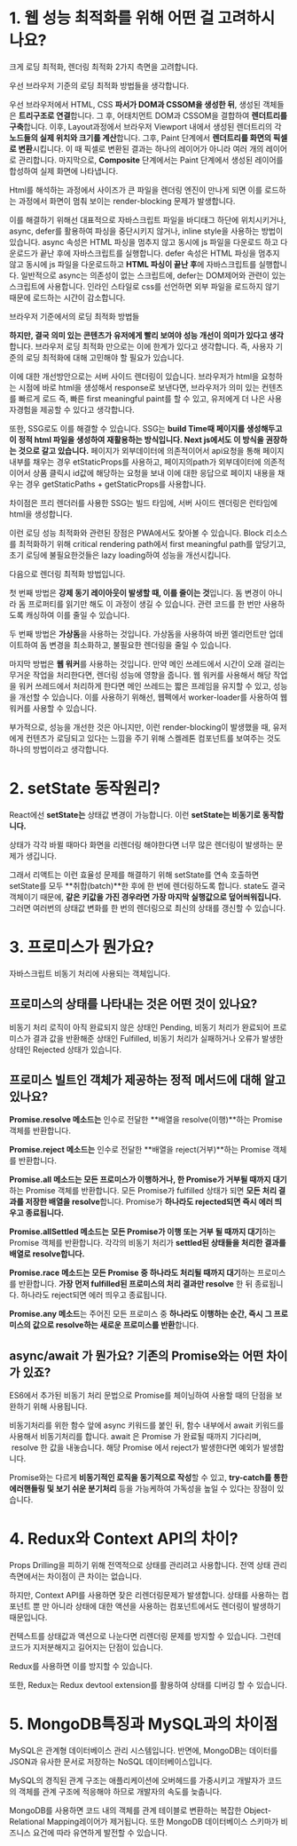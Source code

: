 # 1. 웹 성능 최적화를 위해 어떤 걸 고려하시나요?

크게 로딩 최적화, 렌더링 최적화 2가지 측면을 고려합니다.

우선 브라우저 기준의 로딩 최적화 방법들을 생각합니다.

우선 브라우저에서 HTML, CSS **파서가 DOM과 CSSOM을 생성한 뒤**, 생성된 객체들은 **트리구조로 연결**합니다. 그 후, 어태치먼트 DOM과 CSSOM을 결합하여 **렌더트리를 구축**합니다. 이후, Layout과정에서 브라우저 Viewport 내에서 생성된 렌더트리의 각 **노드들의 실제 위치와 크기를 계산**합니다. 그후, Paint 단계에서 **렌더트리를 화면의 픽셀로 변환**시킵니다. 이 때 픽셀로 변환된 결과는 하나의 레이어가 아니라 여러 개의 레이어로 관리합니다. 마지막으로, **Composite** 단계에서는 Paint 단계에서 생성된 레이어를 합성하여 실제 화면에 나타냅니다.

Html를 해석하는 과정에서 사이즈가 큰 파일을 렌더링 엔진이 만나게 되면 이를 로드하는 과정에서 화면이 멈춰 보이는 render-blocking 문제가 발생합니다.

이를 해결하기 위해선 대표적으로 자바스크립트 파일을 바디태그 하단에 위치시키거나, async, defer를 활용하여 파싱을 중단시키지 않거나, inline style을 사용하는 방법이 있습니다. async 속성은 HTML 파싱을 멈추지 않고 동시에 js 파일을 다운로드 하고 다운로드가 끝난 후에 자바스크립트를 실행합니다. defer 속성은 HTML 파싱을 멈추지 않고 동시에 js 파일을 다운로드하고 **HTML 파싱이 끝난 후**에 자바스크립트를 실행합니다. 일반적으로 async는 의존성이 없는 스크립트에, defer는 DOM제어와 관련이 있는 스크립트에 사용합니다. 인라인 스타일로 css를 선언하면 외부 파일을 로드하지 않기 때문에 로드하는 시간이 감소합니다.

브라우저 기준에서의 로딩 최적화 방법들

**하지만, 결국 의미 있는 콘텐츠가 유저에게 빨리 보여야 성능 개선이 의미가 있다고 생각**합니다. 브라우저 로딩 최적화 만으로는 이에 한계가 있다고 생각합니다. 즉, 사용자 기준의 로딩 최적화에 대해 고민해야 할 필요가 있습니다.

이에 대한 개선방안으로는 서버 사이드 렌더링이 있습니다. 브라우저가 html을 요청하는 시점에 바로 html을 생성해서 response로 보낸다면, 브라우저가 의미 있는 컨텐츠를 빠르게 로드 즉, 빠른 first meaningful paint를 할 수 있고, 유저에게 더 나은 사용자경험을 제공할 수 있다고 생각합니다.

또한, SSG로도 이를 해결할 수 있습니다. SSG는 **build Time때 페이지를 생성해두고 이 정적 html 파일을 생성하여 재활용하는 방식입니다. Next js에서도 이 방식을 권장하는 것으로 갈고 있습니다.** 페이지가 외부데이터에 의존적이어서 api요청을 통해 페이지 내부를 채우는 경우 etStaticProps를 사용하고, 페이지의path가 외부데이터에 의존적이어서 상품 클릭시 id값에 해당하는 요청을 보내 이에 대한 응답으로 페이지 내용을 채우는 경우 getStaticPaths + getStaticProps를 사용합니다.

차이점은 프리 렌더러를 사용한 SSG는 빌드 타임에, 서버 사이드 렌더링은 런타임에 html을 생성합니다.

이런 로딩 성능 최적화와 관련된 장점은 PWA에서도 찾아볼 수 있습니다. Block 리소스를 최적화하기 위해 critical rendering path에서 first meaningful path를 앞당기고, 초기 로딩에 불필요한것들은 lazy loading하여 성능을 개선시킵니다.

다음으로 렌더링 최적화 방법입니다.

첫 번째 방법은 **강제 동기 레이아웃이 발생할 때, 이를 줄이는 것**입니다. 돔 변경이 아니라 돔 프로퍼티를 읽기만 해도 이 과정이 생길 수 있습니다. 관련 코드를 한 번만 사용하도록 캐싱하여 이를 줄일 수 있습니다.

두 번째 방법은 **가상돔**을 사용하는 것입니다. 가상돔을 사용하여 바뀐 엘리먼트만 업데이트하여 돔 변경을 최소화하고, 불필요한 렌더링을 줄일 수 있습니다.

마지막 방법은 **웹 워커**를 사용하는 것입니다. 만약 메인 쓰레드에서 시간이 오래 걸리는 무거운 작업을 처리한다면, 렌더링 성능에 영향을 줍니다. 웹 워커를 사용해서 해당 작업을 워커 쓰레드에서 처리하게 한다면 메인 쓰레드는 짧은 프레임을 유지할 수 있고, 성능을 개선할 수 있습니다. 이를 사용하기 위해선, 웹펙에서 worker-loader를 사용하여 웹 워커를 사용할 수 있습니다.

부가적으로, 성능을 개선한 것은 아니지만, 이런 render-blocking이 발생했을 때, 유저에게 컨텐츠가 로딩되고 있다는 느낌을 주기 위해 스켈레톤 컴포넌트를 보여주는 것도 하나의 방법이라고 생각합니다.

# 2. setState 동작원리?

React에선 **setState는** 상태값 변경이 가능합니다. 이런 **setState는 비동기로 동작합니다.**

상태가 각각 바뀔 때마다 화면을 리렌더링 해야한다면 너무 많은 렌더링이 발생하는 문제가 생깁니다.

그래서 리액트는 이런 효율성 문제를 해결하기 위해 setState를 연속 호출하면 setState를 모두 **취합(batch)**한 후에 한 번에 렌더링하도록 합니다. state도 결국 객체이기 때문에, **같은 키값을 가진 경우라면 가장 마지막 실행값으로 덮어씌워집니다.** 그러면 여러번의 상태값 변화를 한 번의 렌더링으로 최신의 상태를 갱신할 수 있습니다.

# 3. 프로미스가 뭔가요?

자바스크립트 비동기 처리에 사용되는 객체입니다.

## 프로미스의 상태를 나타내는 것은 어떤 것이 있나요?

비동기 처리 로직이 아직 완료되지 않은 상태인 Pending, 비동기 처리가 완료되어 프로미스가 결과 값을 반환해준 상태인 Fulfilled, 비동기 처리가 실패하거나 오류가 발생한 상태인 Rejected 상태가 있습니다.

## 프로미스 빌트인 객체가 제공하는 정적 메서드에 대해 알고 있나요?

**Promise.resolve 메소드는** 인수로 전달한 **배열을 resolve(이행)**하는 Promise 객체를 반환합니다.

**Promise.reject 메소드는** 인수로 전달한 **배열을 reject(거부)**하는 Promise 객체를 반환합니다.

**Promise.all 메소드는 모든 프로미스가 이행하거나, 한 Promise가 거부될 때까지 대기**하는 Promise 객체를 반환합니다. 모든 Promise가 fulfilled 상태가 되면 **모든 처리 결과를 저장한 배열을 resolve**합니다. Promise가 **하나라도 rejected되면 즉시 에러 띄우고 종료됩니다.**

**Promise.allSettled 메소드는** **모든 Promise가 이행 또는 거부 될 때까지 대기**하는 Promise 객체를 반환합니다. 각각의 비동기 처리가 **settled된 상태들을 처리한 결과를 배열로 resolve합니다.**

**Promise.race 메소드는 모든 Promise 중 하나라도 처리될 때까지 대기**하는 프로미스를 반환합니다. **가장 먼저 fulfilled된 프로미스의 처리 결과만 resolve** 한 뒤 종료됩니다. 하나라도 reject되면 에러 띄우고 종료됩니다.

**Promise.any 메소드**는 주어진 모든 프로미스 중 **하나라도 이행하는 순간, 즉시 그 프로미스의 값으로 resolve하는 새로운 프로미스를 반환**합니다.

## async/await 가 뭔가요? 기존의 Promise와는 어떤 차이가 있죠? 

ES6에서 추가된 비동기 처리 문법으로 Promise를 체이닝하여 사용할 때의 단점을 보완하기 위해 사용됩니다.

비동기처리를 위한 함수 앞에 async 키워드를 붙인 뒤, 함수 내부에서 await 키워드를 사용해서 비동기처리를 합니다. await 은 Promise 가 완료될 때까지 기다리며,  resolve 한 값을 내놓습니다. 해당 Promise 에서 reject가 발생한다면 예외가 발생합니다.

Promise와는 다르게 **비동기적인 로직을 동기적으로 작성**할 수 있고, **try-catch를 통한 에러핸들링 및 보기 쉬운 분기처리** 등을 가능케하여 가독성을 높일 수 있다는 장점이 있습니다.

# 4. Redux와 Context API의 차이?

Props Drilling을 피하기 위해 전역적으로 상태를 관리려고 사용합니다. 전역 상태 관리 측면에서는 차이점이 큰 차이는 없습니다.

하지만, Context API를 사용하면 잦은 리렌더링문제가 발생합니다. 상태를 사용하는 컴포넌트 뿐 만 아니라 상태에 대한 액션을 사용하는 컴포넌트에서도 렌더링이 발생하기 때문입니다.

컨텍스트를 상태값과 액션으로 나눈다면 리렌더링 문제를 방지할 수 있습니다. 그런데 코드가 지저분해지고 길어지는 단점이 있습니다.

Redux를 사용하면 이를 방지할 수 있습니다.

또한, Redux는 Redux devtool extension를 활용하여 상태를 디버깅 할 수 있습니다.

# 5. MongoDB특징과 MySQL과의 차이점

MySQL은 관계형 데이터베이스 관리 시스템입니다. 반면에, MongoDB는 데이터를 JSON과 유사한 문서로 저장하는 NoSQL 데이터베이스입니다.

MySQL의 경직된 관계 구조는 애플리케이션에 오버헤드를 가중시키고 개발자가 코드의 객체를 관계 구조에 적응해야 하므로 개발자의 속도를 늦춥니다.

MongoDB를 사용하면 코드 내의 객체를 관계 테이블로 변환하는 복잡한 Object-Relational Mapping레이어가 제거됩니다. 또한 MongoDB 데이터베이스 스키마가 비즈니스 요건에 따라 유연하게 발전할 수 있습니다.
